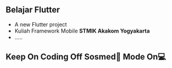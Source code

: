 ## Belajar Flutter
- A new Flutter project
- Kuliah Framework Mobile <b>STMIK Akakom Yogyakarta</b>
- .....

## Keep On Coding Off Sosmed&#128245; Mode On&#128187;